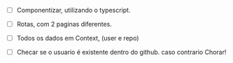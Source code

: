 - [ ] Componentizar, utilizando o typescript.

- [ ] Rotas, com 2 paginas diferentes.

- [ ] Todos os dados em Context, (user e repo)

- [ ] Checar se o usuario é existente dentro do github. caso contrario Chorar!

